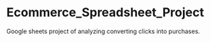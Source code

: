 # Ecommerce_Spreadsheet_Project
Google sheets project of analyzing converting clicks into purchases.
